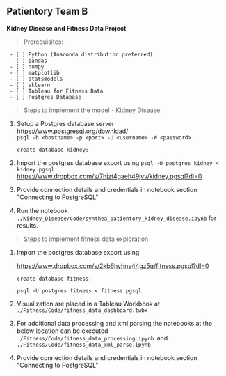 ## Patientory Team B

**Kidney Disease and Fitness Data Project**

> Prerequisites:

	 - [ ] Python (Anaconda distribution preferred)
	 - [ ] pandas
	 - [ ] numpy
	 - [ ] matplotlib
	 - [ ] statsmodels
	 - [ ] sklearn
	 - [ ] Tableau for Fitness Data
	 - [ ] Postgres Database

> Steps to implement the model - Kidney Disease:

 1. Setup a Postgres database server 
	 https://www.postgresql.org/download/  
	 `psql -h <hostname> -p <port> -U <username> -W <password>`
	 
	 `create database kidney;`
 2. Import the postgres database export using `psql -U postgres kidney < kidney.pgsql`
	 https://www.dropbox.com/s/7hjzt4gaeh49jvv/kidney.pgsql?dl=0
 3. Provide connection details and credentials in notebook section "Connecting to PostgreSQL"
 4. Run the notebook `./Kidney_Disease/Code/synthea_patientory_kidney_disease.ipynb` for results.


> Steps to implement fitness data exploration

1. Import the postgres database export using:

 	 https://www.dropbox.com/s/2kb6hyhns44gz5q/fitness.pgsql?dl=0
	 
	`create database fitness;`
	
	`psql -U postgres fitness < fitness.pgsql`
	
2. Visualization are placed in a Tableau Workbook at `./Fitness/Code/fitness_data_dashboard.twbx`
3. For additional data processing and xml parsing the notebooks at the below location can be executed `./Fitness/Code/fitness_data_processing.ipynb `and` ./Fitness/Code/fitness_data_xml_parse.ipynb`
4.  Provide connection details and credentials in notebook section "Connecting to PostgreSQL"
